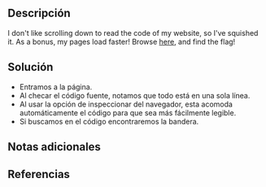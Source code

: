 ## Descripción
I don't like scrolling down to read the code of my website, so I've squished it. As a bonus, my pages load faster! Browse [here](http://titan.picoctf.net:61582/), and find the flag!
## Solución
- Entramos a la página.
- Al checar el código fuente, notamos que todo está en una sola línea.
- Al usar la opción de inspeccionar del navegador, esta acomoda automáticamente el código para que sea más fácilmente legible.
- Si buscamos en el código encontraremos la bandera.
## Notas adicionales
## Referencias